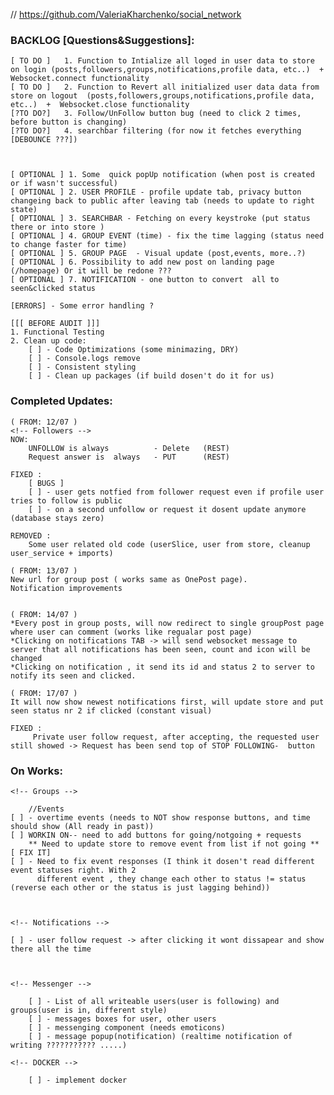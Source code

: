 // https://github.com/ValeriaKharchenko/social_network

### BACKLOG [Questions&Suggestions]:
    [ TO DO ]   1. Function to Intialize all loged in user data to store on login (posts,followers,groups,notifications,profile data, etc..)  +  Websocket.connect functionality 
    [ TO DO ]   2. Function to Revert all initialized user data data from store on logout  (posts,followers,groups,notifications,profile data, etc..)  +  Websocket.close functionality 
    [?TO DO?]   3. Follow/UnFollow button bug (need to click 2 times, before button is changing)
    [?TO DO?]   4. searchbar filtering (for now it fetches everything [DEBOUNCE ???])
   


    [ OPTIONAL ] 1. Some  quick popUp notification (when post is created or if wasn't successful)
    [ OPTIONAL ] 2. USER PROFILE - profile update tab, privacy button changeing back to public after leaving tab (needs to update to right state) 
    [ OPTIONAL ] 3. SEARCHBAR - Fetching on every keystroke (put status there or into store )
    [ OPTIONAL ] 4. GROUP EVENT (time) - fix the time lagging (status need to change faster for time)
    [ OPTIONAL ] 5. GROUP PAGE  - Visual update (post,events, more..?)
    [ OPTIONAL ] 6. Possibility to add new post on landing page (/homepage) Or it will be redone ???
    [ OPTIONAL ] 7. NOTIFICATION - one button to convert  all to  seen&clicked status

    [ERRORS] - Some error handling ? 

    [[[ BEFORE AUDIT ]]]
    1. Functional Testing
    2. Clean up code:
        [ ] - Code Optimizations (some minimazing, DRY)
        [ ] - Console.logs remove
        [ ] - Consistent styling
        [ ] - Clean up packages (if build dosen't do it for us)


### Completed Updates:
    ( FROM: 12/07 )
    <!-- Followers -->
    NOW:    
        UNFOLLOW is always          - Delete   (REST)
        Request answer is  always   - PUT      (REST)
    
    FIXED : 
        [ BUGS ]
        [ ] - user gets notfied from follower request even if profile user tries to follow is public
        [ ] - on a second unfollow or request it dosent update anymore (database stays zero)

    REMOVED : 
        Some user related old code (userSlice, user from store, cleanup user_service + imports)
    
    ( FROM: 13/07 )
    New url for group post ( works same as OnePost page).
    Notification improvements 


    ( FROM: 14/07 )
    *Every post in group posts, will now redirect to single groupPost page where user can comment (works like regualar post page)
    *Clicking on notifications TAB -> will send websocket message to server that all notifications has been seen, count and icon will be changed
    *Clicking on notification , it send its id and status 2 to server to notify its seen and clicked.

    ( FROM: 17/07 )
    It will now show newest notifications first, will update store and put seen status nr 2 if clicked (constant visual)

    FIXED :
         Private user follow request, after accepting, the requested user still showed -> Request has been send top of STOP FOLLOWING-  button


### On Works: 
    <!-- Groups -->

        //Events
    [ ] - overtime events (needs to NOT show response buttons, and time should show (All ready in past))
    [ ] WORKIN ON-- need to add buttons for going/notgoing + requests
        ** Need to update store to remove event from list if not going **
    [ FIX IT]
    [ ] - Need to fix event responses (I think it dosen't read different event statuses right. With 2 
          different event , they change each other to status != status (reverse each other or the status is just lagging behind))
       

    
    <!-- Notifications -->

    [ ] - user follow request -> after clicking it wont dissapear and show there all the time



    <!-- Messenger -->

        [ ] - List of all writeable users(user is following) and groups(user is in, different style)
        [ ] - messages boxes for user, other users
        [ ] - messenging component (needs emoticons)
        [ ] - message popup(notification) (realtime notification of writing ??????????? .....)

    <!-- DOCKER -->

        [ ] - implement docker

















<!-- 
This project was bootstrapped with [Create React App](https://github.com/facebook/create-react-app).

## Available Scripts

In the project directory, you can run:

### `npm start`

Runs the app in the development mode.\
Open [http://localhost:3000](http://localhost:3000) to view it in the browser.

The page will reload if you make edits.\
You will also see any lint errors in the console.

### `npm test`

Launches the test runner in the interactive watch mode.\
See the section about [running tests](https://facebook.github.io/create-react-app/docs/running-tests) for more information.

### `npm run build`

Builds the app for production to the `build` folder.\
It correctly bundles React in production mode and optimizes the build for the best performance.

The build is minified and the filenames include the hashes.\
Your app is ready to be deployed!

See the section about [deployment](https://facebook.github.io/create-react-app/docs/deployment) for more information.

### `npm run eject`

**Note: this is a one-way operation. Once you `eject`, you can’t go back!**

If you aren’t satisfied with the build tool and configuration choices, you can `eject` at any time. This command will remove the single build dependency from your project.

Instead, it will copy all the configuration files and the transitive dependencies (webpack, Babel, ESLint, etc) right into your project so you have full control over them. All of the commands except `eject` will still work, but they will point to the copied scripts so you can tweak them. At this point you’re on your own.

You don’t have to ever use `eject`. The curated feature set is suitable for small and middle deployments, and you shouldn’t feel obligated to use this feature. However we understand that this tool wouldn’t be useful if you couldn’t customize it when you are ready for it.

## Learn More

You can learn more in the [Create React App documentation](https://facebook.github.io/create-react-app/docs/getting-started).

To learn React, check out the [React documentation](https://reactjs.org/). -->
